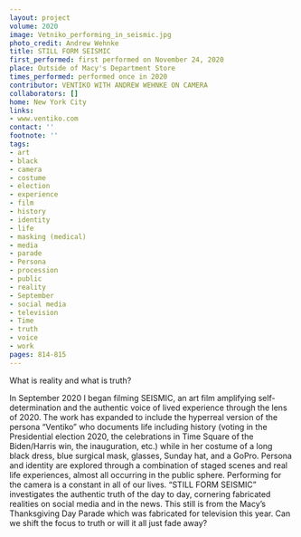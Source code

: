 ```yaml
---
layout: project
volume: 2020
image: Vetniko_performing_in_seismic.jpg
photo_credit: Andrew Wehnke
title: STILL FORM SEISMIC
first_performed: first performed on November 24, 2020
place: Outside of Macy's Department Store
times_performed: performed once in 2020
contributor: VENTIKO WITH ANDREW WEHNKE ON CAMERA
collaborators: []
home: New York City
links:
- www.ventiko.com
contact: ''
footnote: ''
tags:
- art
- black
- camera
- costume
- election
- experience
- film
- history
- identity
- life
- masking (medical)
- media
- parade
- Persona
- procession
- public
- reality
- September
- social media
- television
- Time
- truth
- voice
- work
pages: 814-815
---
```


What is reality and what is truth? 

In September 2020 I began filming SEISMIC, an art film amplifying self-determination and the authentic voice of lived experience through the lens of 2020. The work has expanded to include the hyperreal version of the persona “Ventiko” who documents life including history (voting in the Presidential election 2020, the celebrations in Time Square of the Biden/Harris win, the inauguration, etc.) while in her costume of a long black dress, blue surgical mask, glasses, Sunday hat, and a GoPro. Persona and identity are explored through a combination of staged scenes and real life experiences, almost all occurring in the public sphere. Performing for the camera is a constant in all of our lives. “STILL FORM SEISMIC” investigates the authentic truth of the day to day, cornering fabricated realities on social media and in the news. This still is from the Macy’s Thanksgiving Day Parade which was fabricated for television this year. Can we shift the focus to truth or will it all just fade away?